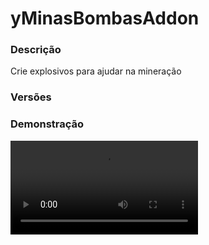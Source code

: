 # yMinasBombasAddon
<secondary-label ref="addons"/>

### Descrição
Crie explosivos para ajudar na mineração

### Versões
<secondary-label ref="1.8"/>
<secondary-label ref="1.9"/>
<secondary-label ref="1.10"/>
<secondary-label ref="1.11"/>
<secondary-label ref="1.12"/>
<secondary-label ref="1.13"/>
<secondary-label ref="1.14"/>
<secondary-label ref="1.15"/>
<secondary-label ref="1.16"/>
<secondary-label ref="1.17"/>
<secondary-label ref="1.18"/>
<secondary-label ref="1.19"/>
<secondary-label ref="1.20"/>
<secondary-label ref="1.21"/>

### Demonstração
<video src="//www.youtube.com/watch?v=ayarlM5W5nk"/>


<chapter title="Comandos" id="commands" collapsible="true">
<code-block lang="plain text">/bomba dar - Dar bombas para um jogador
/bomba reload - Recarrega as configurações</code-block>
</chapter>

<chapter title="Permissões" id="permissions" collapsible="true">
<code-block lang="plain text">yminasbombasaddon.use - Permissão para o /bomba
yminasbombasaddon.givebomb - Permissão para o /bomba give
yminasbombasaddon.admin.reload - Permissão para o /bomba reload</code-block>
</chapter>



## Erros comuns
<primary-label ref="errors"/>

Antes de configurar o plugin, revise os pontos listados aqui para evitar problemas frequentes durante a configuração.

<seealso style="cards">
    <category ref="wrs">
        <a href="yplugins.md"></a>        <a href="https://ystoreplugins.com.br/plugins/detalhes/110-yMinasBombasAddon">Site do plugin yMinasBombasAddon</a>
    </category>
</seealso>